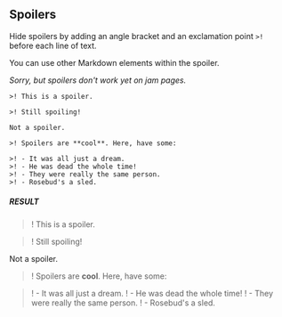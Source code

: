 ## Spoilers

Hide spoilers by adding an angle bracket and an exclamation point `>!` before each line of text.

You can use other Markdown elements within the spoiler.

_Sorry, but spoilers don't work yet on jam pages._

```
>! This is a spoiler.

>! Still spoiling!

Not a spoiler.

>! Spoilers are **cool**. Here, have some:

>! - It was all just a dream.
>! - He was dead the whole time!
>! - They were really the same person.
>! - Rosebud's a sled.

```

<h5 class="text-muted">RESULT</h5>

>! This is a spoiler.

>! Still spoiling!

Not a spoiler.

>! Spoilers are **cool**. Here, have some:

>! - It was all just a dream.
>! - He was dead the whole time!
>! - They were really the same person.
>! - Rosebud's a sled.
